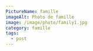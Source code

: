 ```yaml
---
PictureName: famille
imageAlt: Photo de famille
image: /image/photo/family1.jpg
category: famille
tags:
  - post
---
```

